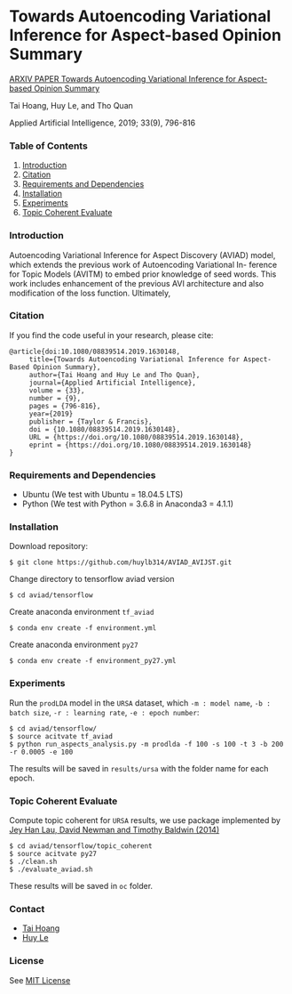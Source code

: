 # Towards Autoencoding Variational Inference for Aspect-based Opinion Summary
[ARXIV PAPER Towards Autoencoding Variational Inference for Aspect-based Opinion Summary](https://arxiv.org/abs/1902.02507)

Tai Hoang, 
Huy Le, 
and Tho Quan

Applied Artificial Intelligence, 2019; 33(9), 796-816

### Table of Contents
1. [Introduction](#introduction)
1. [Citation](#citation)
1. [Requirements and Dependencies](#requirements-and-dependencies)
1. [Installation](#installation)
1. [Experiments](#experiments)
1. [Topic Coherent Evaluate](#topic-coherent-evaluate)

### Introduction
Autoencoding Variational Inference for Aspect Discovery (AVIAD) model, which extends the previous work of Autoencoding Variational In- ference for Topic Models (AVITM) to embed prior knowledge of seed words. This work includes enhancement of the previous AVI architecture and also modification of the loss function. Ultimately,

### Citation
If you find the code useful in your research, please cite:

    @article{doi:10.1080/08839514.2019.1630148,
         title={Towards Autoencoding Variational Inference for Aspect-Based Opinion Summary},
         author={Tai Hoang and Huy Le and Tho Quan},
         journal={Applied Artificial Intelligence},
         volume = {33},
         number = {9},
         pages = {796-816},
         year={2019}
         publisher = {Taylor & Francis},
         doi = {10.1080/08839514.2019.1630148},
         URL = {https://doi.org/10.1080/08839514.2019.1630148},
         eprint = {https://doi.org/10.1080/08839514.2019.1630148}
    }

### Requirements and Dependencies
- Ubuntu (We test with Ubuntu = 18.04.5 LTS)
- Python (We test with Python = 3.6.8 in Anaconda3 = 4.1.1)

### Installation
Download repository:

    $ git clone https://github.com/huylb314/AVIAD_AVIJST.git

Change directory to tensorflow aviad version

    $ cd aviad/tensorflow

Create anaconda environment `tf_aviad`
    
    $ conda env create -f environment.yml

Create anaconda environment `py27`
    
    $ conda env create -f environment_py27.yml

### Experiments
Run the `prodLDA` model in the `URSA` dataset, which `-m : model name`, `-b : batch size`, `-r : learning rate`, `-e : epoch number`:

    $ cd aviad/tensorflow/
    $ source acitvate tf_aviad
    $ python run_aspects_analysis.py -m prodlda -f 100 -s 100 -t 3 -b 200 -r 0.0005 -e 100

The results will be saved in `results/ursa` with the folder name for each epoch.

### Topic Coherent Evaluate
Compute topic coherent for `URSA` results, we use package implemented by [Jey Han Lau, David Newman and Timothy Baldwin (2014)](https://github.com/jhlau/topic_interpretability.git)

    $ cd aviad/tensorflow/topic_coherent
    $ source acitvate py27
    $ ./clean.sh
    $ ./evaluate_aviad.sh
    
These results will be saved in `oc` folder.

### Contact
- [Tai Hoang](mailto:13520193@gm.uit.edu.vn)
- [Huy Le](mailto:13520360@gm.uit.edu.vn)

### License
See [MIT License](https://github.com/huylb314/AVIAD_AVIJST/blob/master/LICENSE)